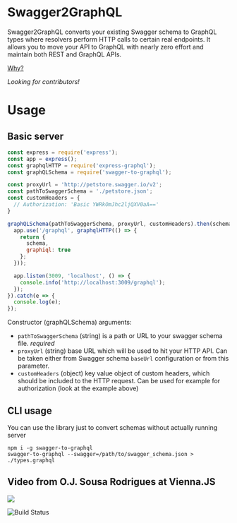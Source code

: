 # Swagger2GraphQL

Swagger2GraphQL converts your existing Swagger schema to GraphQL types where resolvers perform HTTP calls to certain real endpoints.
It allows you to move your API to GraphQL with nearly zero effort and maintain both REST and GraphQL APIs.

<a href="https://medium.com/@raxwunter/moving-existing-api-from-rest-to-graphql-205bab22c184">Why?</a>

*Looking for contributors!*

# Usage

## Basic server

```js
const express = require('express');
const app = express();
const graphqlHTTP = require('express-graphql');
const graphQLSchema = require('swagger-to-graphql');

const proxyUrl = 'http://petstore.swagger.io/v2';
const pathToSwaggerSchema = './petstore.json';
const customHeaders = {
  // Authorization: 'Basic YWRkOmJhc2ljQXV0aA=='
}

graphQLSchema(pathToSwaggerSchema, proxyUrl, customHeaders).then(schema => {
  app.use('/graphql', graphqlHTTP(() => {
    return {
      schema,
      graphiql: true
    };
  }));

  app.listen(3009, 'localhost', () => {
    console.info('http://localhost:3009/graphql');
  });
}).catch(e => {
  console.log(e);
});
```

Constructor (graphQLSchema) arguments:
* `pathToSwaggerSchema` (string) is a path or URL to your swagger schema file. *required*
* `proxyUrl` (string) base URL which will be used to hit your HTTP API. Can be taken either from Swagger schema `baseUrl` configuration or from this parameter.
* `customHeaders` (object) key value object of custom headers, which should be included to the HTTP request. Can be used for example for authorization (look at the example above)

## CLI usage

You can use the library just to convert schemas without actually running server

```
npm i -g swagger-to-graphql
swagger-to-graphql --swagger=/path/to/swagger_schema.json > ./types.graphql
```

## Video from O.J. Sousa Rodrigues at Vienna.JS
<a href="https://www.youtube.com/watch?v=551gKWJEsK0&feature=youtu.be&t=1269" target="_blank"><img src="https://s3.eu-central-1.amazonaws.com/yarax-public-assets/2019-02-13_13-01-45.png"/></a>


![Build Status](https://travis-ci.org/yarax/swagger-to-graphql.svg?branch=master)
